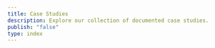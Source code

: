 ```yaml
---
title: Case Studies
description: Explore our collection of documented case studies.
publish: "false"
type: index
---
```


